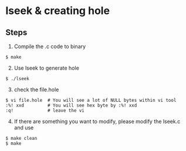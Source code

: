 # lseek & creating hole
## Steps
1. Compile the .c code to binary
```command
$ make
```

2. Use lseek to generate hole 
```command
$ ./lseek
```

3. check the file.hole
```command
$ vi file.hole  # You will see a lot of NULL bytes within vi tool
:%! xxd         # You will see hex byte by :%! xxd
:q!             # leave the vi
```

4. If there are something you want to modify, please modify the lseek.c and use
```command
$ make clean
$ make
```